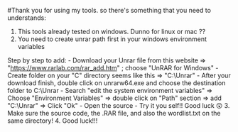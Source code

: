 #Thank you for using my tools. so there's something that you need to understands:

1. This tools already tested on windows. Dunno for linux or mac ??
2. You need to create unrar path first in your windows environment variables

Step by step to add:
     - Download your Unrar file from this website => "https://www.rarlab.com/rar_add.htm" ; choose "UnRAR for Windows"
     - Create folder on your "C" directory seems like this => "C:\Unrar"
     - After your download finish, double click on unrarw64.exe and choose the destination folder to C:\Unrar
     - Search "edit the system environment variables" => Choose "Environment Variables" => double click on "Path" section => add "C:\Unrar" => Click "Ok"
     - Open the source
     - Try it you self!! Good luck 😲
3. Make sure the source code, the .RAR file, and also the wordlist.txt on the same directory!
4. Good luck!!!
